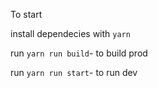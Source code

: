 To start

install dependecies with  `yarn`

run `yarn run build`- to build prod

run `yarn run start`- to run dev 
